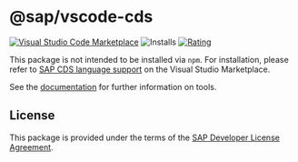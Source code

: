 # @sap/vscode-cds

[![Visual Studio Code Marketplace](https://img.shields.io/visual-studio-marketplace/v/SAPSE.vscode-cds?color=green&label=VSCode%20Marketplace)](https://marketplace.visualstudio.com/items?itemName=SAPSE.vscode-cds)
![Installs](https://img.shields.io/visual-studio-marketplace/i/SAPSE.vscode-cds?label=Installations)
[![Rating](https://img.shields.io/visual-studio-marketplace/stars/SAPSE.vscode-cds)](https://marketplace.visualstudio.com/items?itemName=SAPSE.vscode-cds&ssr=false#review-details)

This package is not intended to be installed via `npm`. For installation, please refer to [SAP CDS language support](https://marketplace.visualstudio.com/items?itemName=SAPSE.vscode-cds) on the Visual Studio Marketplace.

See the [documentation](https://cap.cloud.sap/docs/get-started/tools) for further information on tools.

## License
This package is provided under the terms of the [SAP Developer License Agreement](https://cap.cloud.sap/resources/license/developer-license-3_2_CAP.txt).
